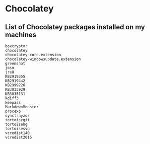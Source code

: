 # Chocolatey
## List of Chocolatey packages installed on my machines
```
boxcryptor
chocolatey
chocolatey-core.extension
chocolatey-windowsupdate.extension
greenshot
josm
jre8
KB2919355
KB2919442
KB2999226
KB3033929
KB3035131
kdiff3
keepass
MarkdownMonster
procexp
synctrayzor
tortoisegit
tortoisehg
tortoisesvn
vcredist140
vcredist2015
```
